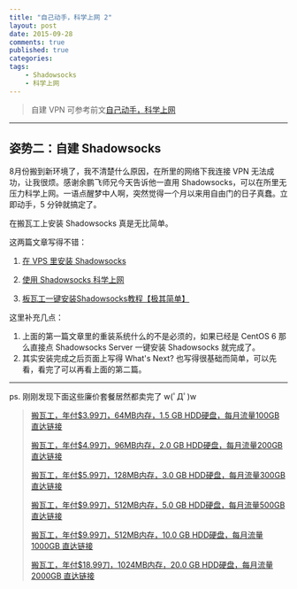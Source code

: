 ```yaml
---
title: "自己动手，科学上网 2"
layout: post
date: 2015-09-28
comments: true
published: true
categories: 
tags:
    - Shadowsocks
    - 科学上网
---
```



> 自建 VPN 可参考前文[自己动手，科学上网](http://darkkate.com/2015/05/31/VPN-DIY/)

---

## 姿势二：自建 Shadowsocks

8月份搬到新环境了，我不清楚什么原因，在所里的网络下我连接 VPN 无法成功，让我很烦。感谢余鹏飞师兄今天告诉他一直用 Shadowsocks，可以在所里无压力科学上网。一语点醒梦中人啊，突然觉得一个月以来用自由门的日子真蠢。立即动手，5 分钟就搞定了。

在搬瓦工上安装 Shadowsocks 真是无比简单。

这两篇文章写得不错：

1. [在 VPS 里安装 Shadowsocks](http://www.jjhr.net/2015/03/built-a-key-move-bricklayer-bandwagon-installation-shadowsocks/)

2. [使用 Shadowsocks 科学上网](http://www.jjhr.net/2014/12/shadowsocks-client-over-the-wall-to-use-a-small-mind/)
3. [板瓦工一键安装Shadowsocks教程【极其简单】](http://www.fanyue.info/2015/02/shadowsocks.html)

这里补充几点：

1. 上面的第一篇文章里的重装系统什么的不是必须的，如果已经是 CentOS 6 那么直接点 Shadowsocks Server 一键安装 Shadowsocks 就完成了。
2. 其实安装完成之后页面上写得 What's Next? 也写得很基础而简单，可以先看，看完了可以再看上面的第二篇。

---

ps. 刚刚发现下面这些廉价套餐居然都卖完了 w(ﾟДﾟ)w

> [搬瓦工，年付$3.99刀，64MB内存，1.5 GB HDD硬盘，每月流量100GB 直达链接](https://bandwagonhost.com/aff.php?aff=991&pid=19)
> 
> [搬瓦工，年付$4.99刀，96MB内存，2.0 GB HDD硬盘，每月流量200GB 直达链接](https://bandwagonhost.com/aff.php?aff=991&pid=20)
> 
> [搬瓦工，年付$5.99刀，128MB内存，3.0 GB HDD硬盘，每月流量300GB 直达链接](https://bandwagonhost.com/aff.php?aff=991&pid=21)
> 
> [搬瓦工，年付$9.99刀，512MB内存，5.0 GB HDD硬盘，每月流量500GB 直达链接](https://bandwagonhost.com/aff.php?aff=991&pid=22)
> 
> [搬瓦工，年付$9.99刀，512MB内存，10.0 GB HDD硬盘，每月流量1000GB 直达链接](https://bandwagonhost.com/aff.php?aff=991&pid=27)
> 
> [搬瓦工，年付$18.99刀，1024MB内存，20.0 GB HDD硬盘，每月流量2000GB 直达链接](https://bandwagonhost.com/aff.php?aff=991&pid=28)
